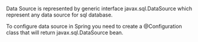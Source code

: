 Data Source is represented by generic interface javax.sql.DataSource which represent any data source for sql database.

To configure data source in Spring you need to create a @Configuration class that will return javax.sql.DataSource bean.


